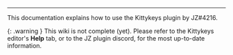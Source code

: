 ---


This documentation explains how to use the Kittykeys plugin by JZ#4216.

{: .warning }
This wiki is not complete (yet). Please refer to the Kittykeys editor's **Help** tab, or to the JZ plugin discord, for the most up-to-date information.

